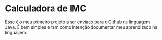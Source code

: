 # Calculadora de IMC

Esse é o meu primeiro projeto a ser enviado para o Github na linguagem Java. É bem simples e tem como intenção documentar meu aprendizado na linguagem.
